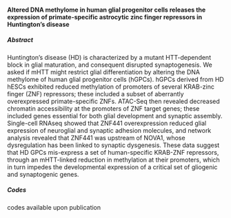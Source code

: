 #### Altered DNA methylome in human glial progenitor cells releases the expression of primate-specific astrocytic zinc finger repressors in Huntington’s disease
##### Abstract
Huntington’s disease (HD) is characterized by a mutant HTT-dependent block in glial maturation, and consequent disrupted synaptogenesis. We asked if mHTT might restrict glial differentiation by altering the DNA methylome of human glial progenitor cells (hGPCs). hGPCs derived from HD hESCs exhibited reduced methylation of promoters of several KRAB-zinc finger (ZNF) repressors; these included a subset of aberrantly overexpressed primate-specific ZNFs. ATAC-Seq then revealed decreased chromatin accessibility at the promoters of ZNF target genes; these included genes essential for both glial development and synaptic assembly. Single-cell RNAseq showed that ZNF441 overexpression reduced glial expression of neuroglial and synaptic adhesion molecules, and network analysis revealed that ZNF441 was upstream of NOVA1, whose dysregulation has been linked to synaptic dysgenesis. These data suggest that HD GPCs mis-express a set of human-specific KRAB-ZNF repressors, through an mHTT-linked reduction in methylation at their promoters, which in turn impedes the developmental expression of a critical set of gliogenic and synaptogenic genes. 

##### Codes 
codes available upon publication
